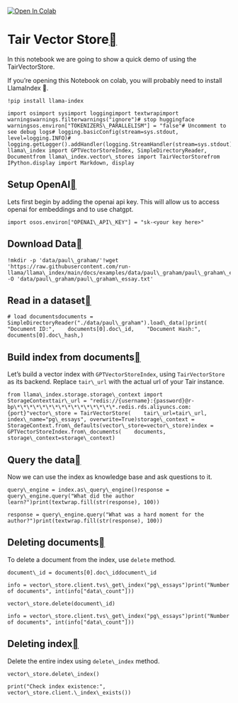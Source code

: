 [![Open In Colab](https://colab.research.google.com/assets/colab-badge.svg)](https://colab.research.google.com/github/run-llama/llama_index/blob/main/docs/examples/vector_stores/TairIndexDemo.ipynb)

Tair Vector Store[](#tair-vector-store "Permalink to this heading")
====================================================================

In this notebook we are going to show a quick demo of using the TairVectorStore.

If you’re opening this Notebook on colab, you will probably need to install LlamaIndex 🦙.


```
!pip install llama-index
```

```
import osimport sysimport loggingimport textwrapimport warningswarnings.filterwarnings("ignore")# stop huggingface warningsos.environ["TOKENIZERS\_PARALLELISM"] = "false"# Uncomment to see debug logs# logging.basicConfig(stream=sys.stdout, level=logging.INFO)# logging.getLogger().addHandler(logging.StreamHandler(stream=sys.stdout))from llama\_index import GPTVectorStoreIndex, SimpleDirectoryReader, Documentfrom llama\_index.vector\_stores import TairVectorStorefrom IPython.display import Markdown, display
```
Setup OpenAI[](#setup-openai "Permalink to this heading")
----------------------------------------------------------

Lets first begin by adding the openai api key. This will allow us to access openai for embeddings and to use chatgpt.


```
import osos.environ["OPENAI\_API\_KEY"] = "sk-<your key here>"
```
Download Data[](#download-data "Permalink to this heading")
------------------------------------------------------------


```
!mkdir -p 'data/paul\_graham/'!wget 'https://raw.githubusercontent.com/run-llama/llama\_index/main/docs/examples/data/paul\_graham/paul\_graham\_essay.txt' -O 'data/paul\_graham/paul\_graham\_essay.txt'
```
Read in a dataset[](#read-in-a-dataset "Permalink to this heading")
--------------------------------------------------------------------


```
# load documentsdocuments = SimpleDirectoryReader("./data/paul\_graham").load\_data()print(    "Document ID:",    documents[0].doc\_id,    "Document Hash:",    documents[0].doc\_hash,)
```
Build index from documents[](#build-index-from-documents "Permalink to this heading")
--------------------------------------------------------------------------------------

Let’s build a vector index with `GPTVectorStoreIndex`, using `TairVectorStore` as its backend. Replace `tair\_url` with the actual url of your Tair instance.


```
from llama\_index.storage.storage\_context import StorageContexttair\_url = "redis://{username}:{password}@r-bp\*\*\*\*\*\*\*\*\*\*\*\*\*\*\*\*.redis.rds.aliyuncs.com:{port}"vector\_store = TairVectorStore(    tair\_url=tair\_url, index\_name="pg\_essays", overwrite=True)storage\_context = StorageContext.from\_defaults(vector\_store=vector\_store)index = GPTVectorStoreIndex.from\_documents(    documents, storage\_context=storage\_context)
```
Query the data[](#query-the-data "Permalink to this heading")
--------------------------------------------------------------

Now we can use the index as knowledge base and ask questions to it.


```
query\_engine = index.as\_query\_engine()response = query\_engine.query("What did the author learn?")print(textwrap.fill(str(response), 100))
```

```
response = query\_engine.query("What was a hard moment for the author?")print(textwrap.fill(str(response), 100))
```
Deleting documents[](#deleting-documents "Permalink to this heading")
----------------------------------------------------------------------

To delete a document from the index, use `delete` method.


```
document\_id = documents[0].doc\_iddocument\_id
```

```
info = vector\_store.client.tvs\_get\_index("pg\_essays")print("Number of documents", int(info["data\_count"]))
```

```
vector\_store.delete(document\_id)
```

```
info = vector\_store.client.tvs\_get\_index("pg\_essays")print("Number of documents", int(info["data\_count"]))
```
Deleting index[](#deleting-index "Permalink to this heading")
--------------------------------------------------------------

Delete the entire index using `delete\_index` method.


```
vector\_store.delete\_index()
```

```
print("Check index existence:", vector\_store.client.\_index\_exists())
```
